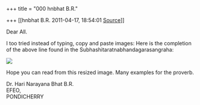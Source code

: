 +++
title = "000 hnbhat B.R."

+++
[[hnbhat B.R.	2011-04-17, 18:54:01 [Source](https://groups.google.com/g/samskrita/c/eU7GKUx3_QU)]]



Dear All.

  

I too tried instead of typing, copy and paste images: Here is the completion of the above line found in the Subhashitaratnabhandagarasangraha:  
  

![](https://ci4.googleusercontent.com/proxy/b1N-IoWwT77PU4XzhKKqXBE_uMWRWSN6bQXWheU2ENef-dwCkcdO2-2AK2M_l8VYMO15-XvFu0VuSSkbznezT-1rbkT9DpqPtm8T4gZw6bM24wyDvZsGHfN8-j1EjEVYOjI6DUk22qg=s0-d-e1-ft#http://i651.photobucket.com/albums/uu234/hnbhat/KriyasiddhiHSattve01.png?t=1303046543)

  

Hope you can read from this resized image. Many examples for the proverb.

  
Dr. Hari Narayana Bhat B.R.  
EFEO,  
PONDICHERRY  

